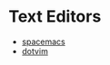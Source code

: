 # Text Editors

+ [spacemacs](https://github.com/syl20bnr/spacemacs)
+ [dotvim](https://github.com/mutewinter/dot_vim)
